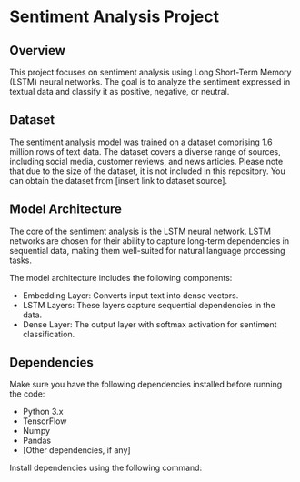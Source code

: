 # Sentiment Analysis Project

## Overview

This project focuses on sentiment analysis using Long Short-Term Memory (LSTM) neural networks. The goal is to analyze the sentiment expressed in textual data and classify it as positive, negative, or neutral.

## Dataset

The sentiment analysis model was trained on a dataset comprising 1.6 million rows of text data. The dataset covers a diverse range of sources, including social media, customer reviews, and news articles. Please note that due to the size of the dataset, it is not included in this repository. You can obtain the dataset from [insert link to dataset source].

## Model Architecture

The core of the sentiment analysis is the LSTM neural network. LSTM networks are chosen for their ability to capture long-term dependencies in sequential data, making them well-suited for natural language processing tasks.

The model architecture includes the following components:
- Embedding Layer: Converts input text into dense vectors.
- LSTM Layers: These layers capture sequential dependencies in the data.
- Dense Layer: The output layer with softmax activation for sentiment classification.

## Dependencies

Make sure you have the following dependencies installed before running the code:
- Python 3.x
- TensorFlow
- Numpy
- Pandas
- [Other dependencies, if any]

Install dependencies using the following command:

```bash

